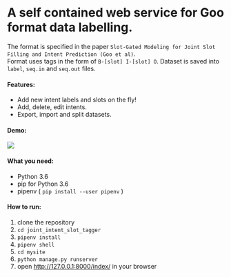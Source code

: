 # A self contained web service for Goo format data labelling.<br/>
The format is specified in the paper `Slot-Gated Modeling for Joint Slot Filling and Intent Prediction (Goo et al)`.<br/>
Format uses tags in the form of `B-[slot] I-[slot] O`. Dataset is saved into `label`, `seq.in` and `seq.out` files.<br/>
#### Features:
- Add new intent labels and slots on the fly!
- Add, delete, edit intents.
- Export, import and split datasets.
#### Demo:
![](https://media.giphy.com/media/kH6OHJa0fa6JnneFKy/giphy.gif)
#### What you need:</br>
- Python 3.6
- pip for Python 3.6
- pipenv ( ```pip install --user pipenv``` )

#### How to run:
1. clone the repository
2. ```cd joint_intent_slot_tagger```
3. ```pipenv install```
4. ```pipenv shell```
5. ```cd mysite```
6. ```python manage.py runserver```
7. open http://127.0.0.1:8000/index/ in your browser

